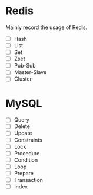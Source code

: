 # Redis

Mainly record the usage of Redis.

- [ ] Hash
- [ ] List
- [ ] Set
- [ ] Zset
- [ ] Pub-Sub
- [ ] Master-Slave
- [ ] Cluster

# MySQL

- [ ] Query
- [ ] Delete
- [ ] Update
- [ ] Constraints
- [ ] Lock
- [ ] Procedure
- [ ] Condition
- [ ] Loop
- [ ] Prepare
- [ ] Transaction
- [ ] Index